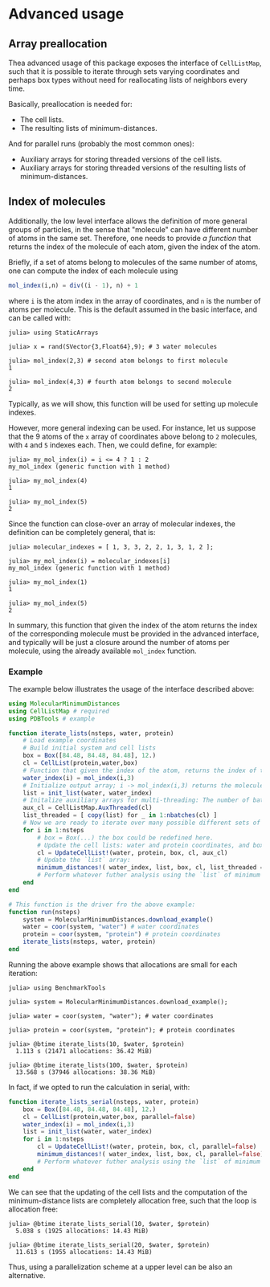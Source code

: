 # Advanced usage

## Array preallocation

Thea advanced usage of this package exposes the interface of `CellListMap`, such that it is possible to iterate through sets varying coordinates and perhaps box types without need for reallocating lists of neighbors every time.  

Basically, preallocation is needed for:

- The cell lists.
- The resulting lists of minimum-distances. 

And for parallel runs (probably the most common ones):

- Auxiliary arrays for storing threaded versions of the cell lists.
- Auxiliary arrays for storing threaded versions of the resulting lists of minimum-distances. 

## Index of molecules

Additionally, the low level interface allows the definition of more general groups of particles, in the sense that "molecule" can have different number of atoms in the same set. Therefore, one needs to provide *a function* that returns the index of the molecule of each atom, given the index of the atom. 

Briefly, if a set of atoms belong to molecules of the same number of atoms, one can compute the index of each molecule using
```julia
mol_index(i,n) = div((i - 1), n) + 1
```
where `i` is the atom index in the array of coordinates, and `n` is the number of atoms per molecule. This is the default assumed in the basic interface, and can be called with:
```julia-repl
julia> using StaticArrays

julia> x = rand(SVector{3,Float64},9); # 3 water molecules

julia> mol_index(2,3) # second atom belongs to first molecule
1

julia> mol_index(4,3) # fourth atom belongs to second molecule
2
```

Typically, as we will show, this function will be used for setting up molecule indexes.

However, more general indexing can be used. For instance, let us suppose that the 9 atoms of the `x` array of coordinates above belong to `2` molecules, with `4` and `5` indexes each. Then, we could define, for example:

```julia-repl
julia> my_mol_index(i) = i <= 4 ? 1 : 2
my_mol_index (generic function with 1 method)

julia> my_mol_index(4)
1

julia> my_mol_index(5)
2
```

Since the function can close-over an array of molecular indexes, the definition can be completely general, that is:

```julia-repl
julia> molecular_indexes = [ 1, 3, 3, 2, 2, 1, 3, 1, 2 ];

julia> my_mol_index(i) = molecular_indexes[i]
my_mol_index (generic function with 1 method)

julia> my_mol_index(1)
1

julia> my_mol_index(5)
2
```

In summary, this function that given the index of the atom returns the index of the corresponding molecule must be provided in the advanced interface, and typically will be just a closure around the number of atoms per molecule, using the already available `mol_index` function. 

### Example

The example below illustrates the usage of the interface described above: 

```julia
using MolecularMinimumDistances
using CellListMap # required
using PDBTools # example

function iterate_lists(nsteps, water, protein)
    # Load example coordinates
    # Build initial system and cell lists
    box = Box([84.48, 84.48, 84.48], 12.)
    cl = CellList(protein,water,box)
    # Function that given the index of the atom, returns the index of the molecule. Here, all molecules are similar, and we use the standard `mol_index` function:
    water_index(i) = mol_index(i,3)
    # Initialize output array; i -> mol_index(i,3) returns the molecule index for each water molecule
    list = init_list(water, water_index)
    # Initalize auxiliary arrays for multi-threading: The number of batches of multi-threading is obtained from a property of the cell-lists (see the CellListMap documentation for additional information and options).
    aux_cl = CellListMap.AuxThreaded(cl)
    list_threaded = [ copy(list) for _ in 1:nbatches(cl) ]
    # Now we are ready to iterate over many possible different sets of coordinates. Here the coordinates or the box won't change, but they could:
    for i in 1:nsteps
        # box = Box(...) the box could be redefined here.
        # Update the cell lists: water and protein coordinates, and box, could change here. 
        cl = UpdateCellList!(water, protein, box, cl, aux_cl)
        # Update the `list` array:
        minimum_distances!( water_index, list, box, cl, list_threaded = list_threaded) 
        # Perform whatever futher analysis using the `list` of minimum distances.
    end
end

# This function is the driver fro the above example:
function run(nsteps)
    system = MolecularMinimumDistances.download_example()
    water = coor(system, "water") # water coordinates
    protein = coor(system, "protein") # protein coordinates
    iterate_lists(nsteps, water, protein)
end
```

Running the above example shows that allocations are small for each iteration:
```julia-repl
julia> using BenchmarkTools

julia> system = MolecularMinimumDistances.download_example();

julia> water = coor(system, "water"); # water coordinates

julia> protein = coor(system, "protein"); # protein coordinates

julia> @btime iterate_lists(10, $water, $protein)
  1.113 s (21471 allocations: 36.42 MiB)

julia> @btime iterate_lists(100, $water, $protein)
  13.568 s (37946 allocations: 38.36 MiB)
```

In fact, if we opted to run the calculation in serial, with:

```julia
function iterate_lists_serial(nsteps, water, protein)
    box = Box([84.48, 84.48, 84.48], 12.)
    cl = CellList(protein,water,box, parallel=false)
    water_index(i) = mol_index(i,3)
    list = init_list(water, water_index)
    for i in 1:nsteps
        cl = UpdateCellList!(water, protein, box, cl, parallel=false)
        minimum_distances!( water_index, list, box, cl, parallel=false) 
        # Perform whatever futher analysis using the `list` of minimum distances.
    end
end
```

We can see that the updating of the cell lists and the computation of the minimum-distance lists are completely allocation free, such that the loop is allocation free:

```
julia> @btime iterate_lists_serial(10, $water, $protein)
  5.038 s (1925 allocations: 14.43 MiB)

julia> @btime iterate_lists_serial(20, $water, $protein)
  11.613 s (1955 allocations: 14.43 MiB)
```

Thus, using a parallelization scheme at a upper level can be also an alternative.

